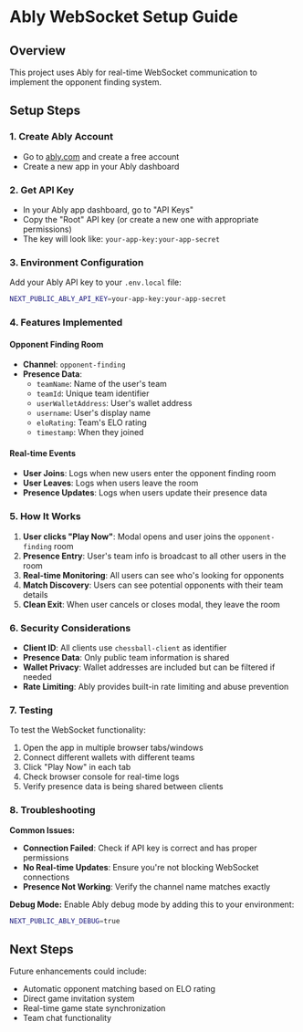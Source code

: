 # Ably WebSocket Setup Guide

## Overview
This project uses Ably for real-time WebSocket communication to implement the opponent finding system.

## Setup Steps

### 1. Create Ably Account
- Go to [ably.com](https://ably.com) and create a free account
- Create a new app in your Ably dashboard

### 2. Get API Key
- In your Ably app dashboard, go to "API Keys"
- Copy the "Root" API key (or create a new one with appropriate permissions)
- The key will look like: `your-app-key:your-app-secret`

### 3. Environment Configuration
Add your Ably API key to your `.env.local` file:

```bash
NEXT_PUBLIC_ABLY_API_KEY=your-app-key:your-app-secret
```

### 4. Features Implemented

#### Opponent Finding Room
- **Channel**: `opponent-finding`
- **Presence Data**: 
  - `teamName`: Name of the user's team
  - `teamId`: Unique team identifier
  - `userWalletAddress`: User's wallet address
  - `username`: User's display name
  - `eloRating`: Team's ELO rating
  - `timestamp`: When they joined

#### Real-time Events
- **User Joins**: Logs when new users enter the opponent finding room
- **User Leaves**: Logs when users leave the room
- **Presence Updates**: Logs when users update their presence data

### 5. How It Works

1. **User clicks "Play Now"**: Modal opens and user joins the `opponent-finding` room
2. **Presence Entry**: User's team info is broadcast to all other users in the room
3. **Real-time Monitoring**: All users can see who's looking for opponents
4. **Match Discovery**: Users can see potential opponents with their team details
5. **Clean Exit**: When user cancels or closes modal, they leave the room

### 6. Security Considerations

- **Client ID**: All clients use `chessball-client` as identifier
- **Presence Data**: Only public team information is shared
- **Wallet Privacy**: Wallet addresses are included but can be filtered if needed
- **Rate Limiting**: Ably provides built-in rate limiting and abuse prevention

### 7. Testing

To test the WebSocket functionality:

1. Open the app in multiple browser tabs/windows
2. Connect different wallets with different teams
3. Click "Play Now" in each tab
4. Check browser console for real-time logs
5. Verify presence data is being shared between clients

### 8. Troubleshooting

**Common Issues:**
- **Connection Failed**: Check if API key is correct and has proper permissions
- **No Real-time Updates**: Ensure you're not blocking WebSocket connections
- **Presence Not Working**: Verify the channel name matches exactly

**Debug Mode:**
Enable Ably debug mode by adding this to your environment:
```bash
NEXT_PUBLIC_ABLY_DEBUG=true
```

## Next Steps

Future enhancements could include:
- Automatic opponent matching based on ELO rating
- Direct game invitation system
- Real-time game state synchronization
- Team chat functionality
